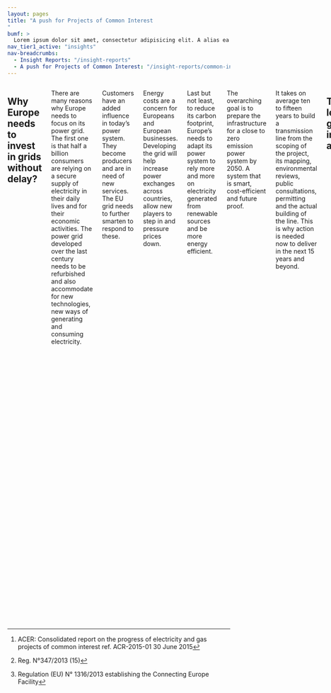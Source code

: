 ```yaml
---
layout: pages
title: "A push for Projects of Common Interest
"
bumf: >
  Lorem ipsum dolor sit amet, consectetur adipisicing elit. A alias ea aspernatur eaque veniam. Saepe rerum dolorum numquam quisquam animi perferendis fuga! Adipisci molestiae dicta, enim molestias voluptatum et alias corrupti autem perspiciatis libero provident ea assumenda, fugiat recusandae reprehenderit excepturi dolorem. Nemo sint aut ex hic illo unde labore sed magnam itaque deserunt blanditiis, eum, magni laudantium aliquam assumenda, cumque, accusamus architecto provident nam earum eos mollitia laboriosam dolor! Totam numquam nam animi omnis.
nav_tier1_active: "insights"
nav-breadcrumbs:
  - Insight Reports: "/insight-reports"
  - A push for Projects of Common Interest: "/insight-reports/common-interest"
---
```


<div>
<div class="row">
<div class="medium-8 small-centered columns" markdown="1">

## Why Europe needs to invest in grids without delay?
There are many reasons why Europe needs to focus on its power grid.
The first one is that half a billion consumers are relying on a secure supply of electricity in their daily lives and for their economic activities. The power grid developed over the last century needs to be refurbished and also accommodate for new technologies, new ways of generating and consuming electricity.

Customers have an added influence in today’s power system. They become producers and are in need of new services. The EU grid needs to further smarten to respond to these.

Energy costs are a concern for Europeans and European businesses. Developing the grid will help increase power exchanges across countries, allow new players to step in and pressure prices down.

Last but not least, to reduce its carbon footprint, Europe’s needs to adapt its power system to rely more and more on electricity generated from renewable sources and be more energy efficient.

The overarching goal is to prepare the infrastructure for a close to zero emission power system by 2050. A system that is smart, cost-efficient and future proof. 

It takes on average ten to fifteen years to build a transmission line from the scoping of the project, its mapping, environmental reviews, public consultations, permitting and the actual building of the line. This is why action is needed now to deliver in the next 15 years and beyond.

## The four levies for giving infrastructure a push.

ENTSO-E has been monitoring the advancement of projects included in the 10-year network development plans. From one edition to the other, the finding is the same: around one third of projects are delayed mainly due to permitting issues.

To give the infrastructure a push on needs to:

1.  accelerate permit granting 
2.  improve regulatory treatment
3.  ensure access to financing
4.  communicate to the public and authorities including in local communities the benefits that they will get from the project


## Why the EU regulation on trans-European network helps?
The so-called TEN-E regulation is a real must that concretely supports project being built as it act on all levies.

1.  It incentives member states to streamline and simplify their permitting procedures for PCIs
2.  It allows PCIs to benefit from fast-track treatment by national administration
3.  It foresees grants 
4.  And, gives to promoters obligations in terms of communication and engagement with the public

For all these reasons the TEN-E is helping Europe meeting its infrastructure challenge but to leverage its full potential, focus now needs to be on implementation in the member states. __Regulation 347/2013 on Trans-European infrastructure needs to be fully implemented__.

Over its three years of existence the regulation as allowed more than 100 projects of electricity transmission and storage to benefit from the PCI label and thus giving the EU power grid a push

## Deep diving into the TEN-E regulation

### Accelerated Permit granting - Regime of common interest

#### Priority status of projects of common interest
To ensure efficient administrative processing the most rapid treatment legally possible is given to PCI labelled projects[^1].

The status of the highest national significance possible according to national law is given for example in spatial planning and environmental assessment[^2].

The Commission supports Member states with non-binding guidance on how to streamline the environmental assessment procedures in defining adequate legislative and non-legislative measures on how to ensure the coherent application of environmental assessment procedures required under European Union law[^3].

#### Organisation of the permit granting process
The obligation of Member States to designate one national competent authority as a sole point of contact for project promoters eases the whole permit granting process. The competent national authority in charge of managing the process and coordinating the submission of all relevant documents and information at national level including the reporting towards the commission increases transparency and reduces the administrative burden of project promoters. 

The actions to facilitate the issuing of a comprehensive decision should be harmonized according to predefined scheme.

The permit granting process consists of two clear defined procedures with precise deadlines: the pre-application procedure and the statutory permit granting procedure. The maximal combined duration of the two procedures not exceeding a period of three years and six months gives an unambiguous push.

According to the ACER Monitoring report on the progress of electricity and gas projects of common interest, the main reason (58%) for delays reported by project promoters were related to permitting issues due to environmental issues, including re-routing, and/or siting or re-siting of substations. 

__Fig X: Main reasons for delay for all PCIs[^5]__

In addition project promoters indicated as the main permitting reason for delays national law changes affecting permitting, including complexities with the implementation of regulation (EU) 347/2013.

Unfortunately only a small amount of PCI projects currently started a permit granting process according to the new procedures and thus not all benefits of this legislative measure could be evaluated at present. 

For 36 projects out of 128 reported projects in the Acer Monitoring report 2015 the new permitting granting process according chapter III of Regulation (EU) N° 347/2013 did not apply. 

#### Improved Regulatory treatment

#### _Energy system wide cost-benefit analysis_
A harmonised energy system wide “cost benefit analysis (CBA)” Methodology has been submitted to Member states, the Commission and the Agency after an extensive consultation process involving all relevant stakeholders is a major achievement of the regulation. Assessments applied to all TSO and 3rd parties projects included in the TYNPD allow a treatment at equal footing of all projects. 

#### _Enabling investments with cross-border impacts_
Investment costs of projects of common interest should be borne by the relevant TSO or project promoters to which the project provides a net positive impact. Investments and cost allocation should be based on an agreement of the project promoters and their NRAs and if needed a NRA joint decision.  Only in case of no disagreement an ACER decision might be required. The regulation empowers ACER in case of disagreement to provide a decision and fosters a faster decision making process. 

Notwithstanding the aforementioned benefits of a harmonized energy system wide cost and benefit analysis, the possibility for projects of common interest to be eligible for cross-border cost allocation probably prevents Member States to push cross border projects on their national territory as the impact on national tariffs could hardly be evaluated. The current proposal on CBCA application and the possibility for project promoters to request financial contribution from benefiting Member states reduces trust among projects promoters, national TSOs, national regulators and Member States as non-hosting Membre States could also be impacted. The rules to apply a cross border cost allocation should be further improved and simplified to accelerate investment in cross border infrastructure.    

<div class="callout primary" markdown="1">
__Clarification on the cross border cost allocation principles is needed to gain confidence between all the stakeholders.__
</div>

#### Incentives
Projects of pan-European relevance with a cross border impact often incur higher risks for the development, construction, operation or maintenance. The regulation requires appropriate incentives compared to risk normally incurred by comparable infrastructure projects. These incentives have been taken into account for cross border projects by many national regulators. Nevertheless not all additional costs, beside inherent higher project risks incurred by projects promoters, are duly taken into account. Additional research and development costs for developing alternative technical solutions or additional routes layout to be considered may be quoted as example. It should be noted that those incentives are not implemented in all EU countries.

<div class="callout primary">In addition to appropriate incentives to cover the additional costs incurred by cross border projects compared to comparable national projects risk of cross border projects Additional research and development costs for developing alternative technical solutions or additional routes layout should be considered in the project costs.</div>

### Financial support

#### What money are we talking about?

The European Commission estimates that €200 billion have to be invested in electricity and gas transmission infrastructure by 2020. 

ENTSO-E’s TYNDP 2016 identifies the need for €150 billion investment in electricity infrastructure only by 2030. In its Monitoring Report[^9] ACER estimates the investment costs for electricity transmission Projects of Common Interest (PCIs) to reach €49.3 billion.

All these figures show that the investment need is really important. To attract investors, one needs above a stable regulatory framework on the financing of infrastructure and in particular for cross-border infrastructure.[^10]

Eligible for Union financial assistance in the form of grants for studies, financial instruments and under specific conditions in the form of grants for works.

The European CEF[^11]-Fund amounts a total of 5,35 BEUR to support projects of common interest for electricity and gas. As reported in the CEF Energy lists of actions selected for receiving financial assistance under the first and second call for 2015, a total of 17,2 MEUR were granted for studies and 57,86 MEUR for works in electricity projects.  

<div class="callout" markdown="1">
Connecting Europe Facility, the European Bank of Investment and other funds are ready to support project promoters. __Financing becomes less an issue__, but can remain critical for some projects.
</div>

__IMAGE__

__Fig: Main achievements of regulation (EU) 347/2013__

The first PCI list published in October 2013 identified 248 projects of common interest in electricity, gas, oil and smart grids, of which 132 electricity transmission & storage projects.

The second PCI list published in November 2015 identified 195 project of common interest in electricity, gas, oil and smart grids, of which 108 Electricity transmission & storage (27 electricity highways) projects. 

Electrification of transport, heating and cooling, the need to develop storage to address variable generation, develop the interface between the transmission and distribution systems explain why the majority of PCIs fall in the electricity transmission and storage category.

Regulation 347/2013 is thus a powerful instrument but to leverage all its potential its full implementation by all member states is paramount.

#### _Transparency and public participation_
In order to guarantee transparency and public participation a manual of procedures for the permit granting process is made publicly available.

Project promoters have to draw up and submit a concept for public participation including at least one public consultation before the final application.

Information related to the project shall be established and regularly updated on the promoter’s website. 

It’s key to foster a better understanding of why’s and how’s of projects and to get support the projects at all level. Projects often face opposition from local citizens and lack of support by local politicians. On one hand projects are needed to address the needs of the required grid in line with the energy transition goals at pan-European level on the other hand local benefits are not always identified appropriately. If energy and climate objectives are to be achieved, it is of utmost importance to get political support on all levels.

__A regional political cooperation including Members States, NRAs and Projects promoters as well as NGOs could help to support the implementation of needed projects.__

All the transparency and public participation measures are aiming to gain public acceptance identified as a major concern of stakeholders. However, it has to be recognised that in-depth information is important, but not sufficient to gain public acceptance at local level. Stakeholders often request (costly) project changes (i.e. cabling, longer routes, compensation measures) which are understandable, but often lead to problems to cover the additional costs.


<div class="callout" markdown="1">
Energy transition requires grid, grid requires everyone’s support. Political support is needed on all levels. Regional political cooperation should be reinforced. 

Gaining public acceptance is very challenging and needs – further to early and comprehensive stakeholder engagement – a regulatory acceptance of additional costs that result in adapting projects to the stakeholders needs. Addressing this topic and finding a practical solution would be beneficial to project implementation.
</div>

##Additional key issues for project promoters?

#### _PCI selection process launched every two years_

The regulation requires a new list to be established every two years. Existing projects of common interest are subject to the same selection process as new proposed projects and may lose their “priority” status during their implementation phase. PCI granted projects could eventually lose further financial support granted by the European CEF fund or access to financial instruments granted by the EIB.  The risk to be potentially excluded every two years from the PCI list could hamper the implementation of these needed investments. The potential impact of this requirement should be further analysed. 

<div class="callout primary">
A stable regulatory framework supports the realisation of projects. Especially projects that are in the permitting or even construction phase should not be reassessed so that no additional risks come up are in the permitting process. The impact of the process selection for existing projects of common interest process every two years should be further analysed.  PCI should keep their PCI label as long as they stay on track, securing the perspective of the concerned investors.
</div>


####_Administrative burden for projects promoters_
PCI labelled projects can benefit from different forms of support but also have obligations that possibly could refrain project promoters to apply for a PCI status. Many PCI labelled project promoters complain about the additional administrative burden in addition to all the project specific administrative work that has to be done anyway. Many project promoters estimate that the real possible benefits of the regulation are low compared to the additional work they may face. 

<div class="callout">Administrative burden for projects promoters should be reduced.</div>

## Conclusion 
Regulation (EU) 347/2013 addresses the main needs of projects promoters to implement projects of pan-European significance of common interest and is of real help for project promoters, national regulators and Member states. Obligations of all the stakeholders are clearly defined. 

The regulation is a powerful tool to help project promoters but has not shown all its full potential as all the legislative measures are not yet fully implemented.

The full implementation of Regulation (EU) 347/2013 is of utmost importance. 

Connecting Europe Facility, the European Bank of Investment and other funds are ready to support project promoters. Financing becomes less an issue, but can remain critical for some projects.

Clarification on the cross border cost allocation principles is needed to gain confidence between all the stakeholders.

A general lesson learned is that stability of decisions processes supports the realisation of projects. Especially projects that are in the permitting or even construction phase should not be reassessed so that no additional risks come up are in the permitting process. The impact of the process selection for existing projects of common interest process every two years should be further analysed.

In addition it has to be recognized that gaining public acceptance is very challenging and needs – further to early and comprehensive stakeholder engagement – a regulatory acceptance of additional costs that result in adapting projects to the stakeholders needs. Addressing this topic and finding a practical solution would be beneficial to project implementation.

Energy transition requires grid, grid requires everyone’s support. Political support is needed on all levels. Regional political cooperation should be reinforced. 


----


[^9]: ACER: Consolidated report on the progress of electricity and gas projects of common interest ref. ACR-2015-01  30 June 2015

[^10]: Reg. N°347/2013 (15)

[^11]: Regulation (EU) N° 1316/2013 establishing the Connecting Europe Facility

[^12]: Reg. 347/2013 art.9 (4)

</div>
</div>
</div>